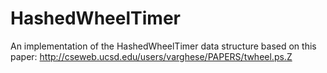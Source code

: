 # HashedWheelTimer
An implementation of the HashedWheelTimer data structure based on this paper: http://cseweb.ucsd.edu/users/varghese/PAPERS/twheel.ps.Z
